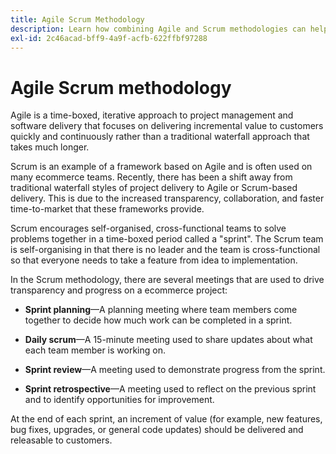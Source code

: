 ```yaml
---
title: Agile Scrum Methodology
description: Learn how combining Agile and Scrum methodologies can help accelerate your ecommerce project.
exl-id: 2c46acad-bff9-4a9f-acfb-622ffbf97288
---
```

# Agile Scrum methodology

Agile is a time-boxed, iterative approach to project management and software delivery that focuses on delivering incremental value to customers quickly and continuously  rather than a traditional waterfall approach that takes much longer.

Scrum is an example of a framework based on Agile and is often used on many ecommerce teams. Recently, there has been a shift away from traditional waterfall styles of project delivery to Agile or Scrum-based delivery. This is due to the increased transparency, collaboration, and faster time-to-market that these frameworks provide.

Scrum encourages self-organised, cross-functional teams to solve problems together in a time-boxed period called a "sprint". The Scrum team is self-organising in that there is no leader and the team is cross-functional so that everyone needs to take a feature from idea to implementation.

In the Scrum methodology, there are several meetings that are used to drive transparency and progress on a ecommerce project:

- **Sprint planning**—A planning meeting where team members come together to decide how much work can be completed in a sprint.

- **Daily scrum**—A 15-minute meeting used to share updates about what each team member is working on.

- **Sprint review**—A meeting used to demonstrate progress from the sprint.

- **Sprint retrospective**—A meeting used to reflect on the previous sprint and to identify opportunities for improvement.

At the end of each sprint, an increment of value (for example, new features, bug fixes, upgrades, or general code updates) should be delivered and releasable to customers.
